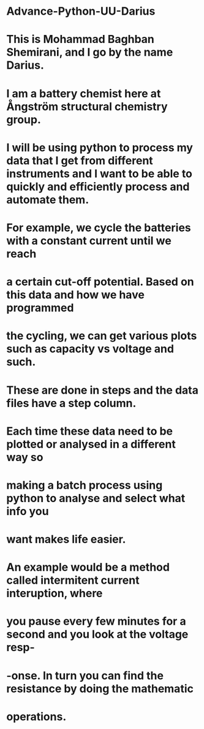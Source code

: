 # Advance-Python-UU-Darius

# This is Mohammad Baghban Shemirani, and I go by the name Darius.
# I am a battery chemist here at Ångström structural chemistry group.
# I will be using python to process my data that I get from different instruments and I want to be able to quickly and efficiently process and automate them.
# For example, we cycle the batteries with a constant current until we reach
# a certain cut-off potential. Based on this data and how we have programmed
# the cycling, we can get various plots such as capacity vs voltage and such.
# These are done in steps and the data files have a step column.
# Each time these data need to be plotted or analysed in a different way so
# making a batch process using python to analyse and select what info you
# want makes life easier.
# An example would be a method called intermitent current interuption, where
# you pause every few minutes for a second and you look at the voltage resp-
# -onse. In turn you can find the resistance by doing the mathematic
# operations.
